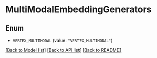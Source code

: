 # MultiModalEmbeddingGenerators

## Enum


* `VERTEX_MULTIMODAL` (value: `"VERTEX_MULTIMODAL"`)


[[Back to Model list]](../README.md#documentation-for-models) [[Back to API list]](../README.md#documentation-for-api-endpoints) [[Back to README]](../README.md)


